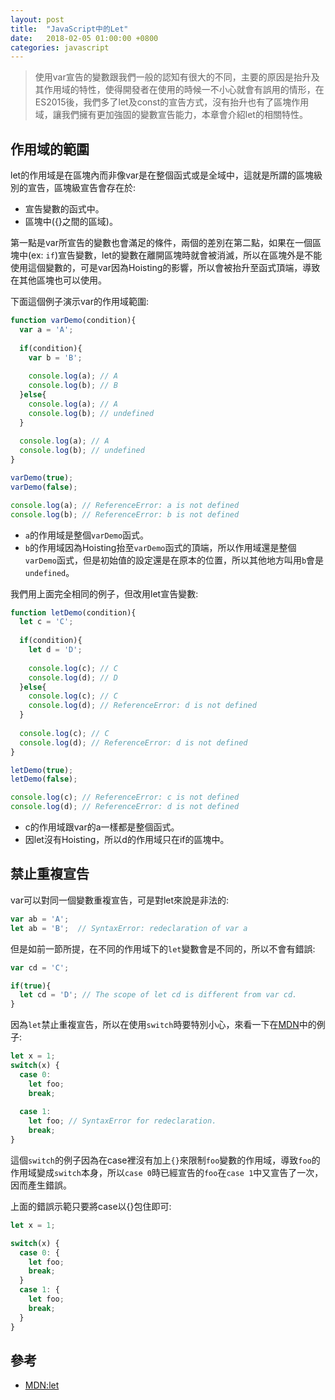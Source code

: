 ```yaml
---
layout: post
title:  "JavaScript中的Let"
date:   2018-02-05 01:00:00 +0800
categories: javascript
---
```


> 使用var宣告的變數跟我們一般的認知有很大的不同，主要的原因是抬升及其作用域的特性，使得開發者在使用的時候一不小心就會有誤用的情形，在ES2015後，我們多了let及const的宣告方式，沒有抬升也有了區塊作用域，讓我們擁有更加強固的變數宣告能力，本章會介紹let的相關特性。

## 作用域的範圍

let的作用域是在區塊內而非像var是在整個函式或是全域中，這就是所謂的區塊級別的宣告，區塊級宣告會存在於:

* 宣告變數的函式中。
* 區塊中({}之間的區域)。

第一點是var所宣告的變數也會滿足的條件，兩個的差別在第二點，如果在一個區塊中(ex: `if`)宣告變數，let的變數在離開區塊時就會被消滅，所以在區塊外是不能使用這個變數的，可是var因為Hoisting的影響，所以會被抬升至函式頂端，導致在其他區塊也可以使用。

下面這個例子演示var的作用域範圍:

```javascript
function varDemo(condition){
  var a = 'A';
  
  if(condition){
    var b = 'B';
    
    console.log(a); // A
    console.log(b); // B
  }else{
    console.log(a); // A
    console.log(b); // undefined
  }
  
  console.log(a); // A
  console.log(b); // undefined
}

varDemo(true);
varDemo(false);

console.log(a); // ReferenceError: a is not defined
console.log(b); // ReferenceError: b is not defined
```

* `a`的作用域是整個`varDemo`函式。
* `b`的作用域因為Hoisting抬至`varDemo`函式的頂端，所以作用域還是整個`varDemo`函式，但是初始值的設定還是在原本的位置，所以其他地方叫用`b`會是`undefined`。

我們用上面完全相同的例子，但改用let宣告變數:

```javascript
function letDemo(condition){
  let c = 'C';
  
  if(condition){
    let d = 'D';
    
    console.log(c); // C
    console.log(d); // D
  }else{
    console.log(c); // C
    console.log(d); // ReferenceError: d is not defined
  }
  
  console.log(c); // C
  console.log(d); // ReferenceError: d is not defined
}

letDemo(true);
letDemo(false);

console.log(c); // ReferenceError: c is not defined
console.log(d); // ReferenceError: d is not defined
```

* c的作用域跟var的a一樣都是整個函式。
* 因let沒有Hoisting，所以d的作用域只在if的區塊中。

## 禁止重複宣告

var可以對同一個變數重複宣告，可是對let來說是非法的:

```javascript
var ab = 'A';
let ab = 'B';  // SyntaxError: redeclaration of var a
```

但是如前一節所提，在不同的作用域下的`let`變數會是不同的，所以不會有錯誤:

```javascript
var cd = 'C';

if(true){
  let cd = 'D'; // The scope of let cd is different from var cd.
}
```

因為`let`禁止重複宣告，所以在使用`switch`時要特別小心，來看一下在[MDN](https://developer.mozilla.org/en-US/docs/Web/JavaScript/Reference/Statements/let)中的例子:

```javascript
let x = 1;
switch(x) {
  case 0:
    let foo;
    break;
    
  case 1:
    let foo; // SyntaxError for redeclaration.
    break;
}
```

這個`switch`的例子因為在case裡沒有加上`{}`來限制`foo`變數的作用域，導致`foo`的作用域變成`switch`本身，所以`case 0`時已經宣告的`foo`在`case 1`中又宣告了一次，因而產生錯誤。

上面的錯誤示範只要將case以{}包住即可:

```javascript
let x = 1;

switch(x) {
  case 0: {
    let foo;
    break;
  }  
  case 1: {
    let foo;
    break;
  }
}
```

## 參考

* [MDN:let](https://developer.mozilla.org/en-US/docs/Web/JavaScript/Reference/Statements/let)